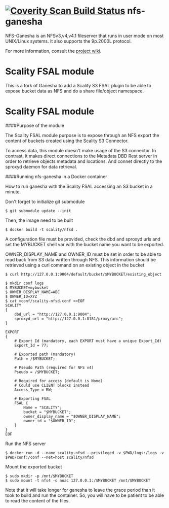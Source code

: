 [![Coverity Scan Build Status](https://scan.coverity.com/projects/2187/badge.svg)](https://scan.coverity.com/projects/2187)
nfs-ganesha
===========

NFS-Ganesha is an NFSv3,v4,v4.1 fileserver that runs in user mode on most UNIX/Linux systems.  It also supports the 9p.2000L protocol.

For more information, consult the [project wiki](https://github.com/nfs-ganesha/nfs-ganesha/wiki).

Scality FSAL module
=============

This is a fork of Ganesha to add a Scality S3 FSAL plugin to be able to expose bucket data as NFS and do a share file/object namespace.

Scality FSAL module
=============

####Purpose of the module

The Scality FSAL module purpose is to expose through an NFS export the content of buckets created using the Scality S3 Connector.

To access data, this module doesn't make usage of the S3 connector. In contrast, it makes direct connections to the Metadata DBD Rest server in order to retrieve objects metadata and locations. And connet directly to the sproxyd daemon for data retrieval.


####Running nfs-ganesha in a Docker container

How to run ganesha with the Scality FSAL accessing an S3 bucket in a minute.

Don't forget to initialize git submodule
```
$ git submodule update --init
```

Then, the image need to be built
```
$ docker build -t scality/nfsd .
```

A configuration file must be provided, check the dbd and sproxyd urls and set the MYBUCKET shell var with the bucket name you want to be exported.

OWNER_DISPLAY_NAME and OWNER_ID must be set in order to be able to read back from S3 data written through NFS. This information should be retrieved using a curl command on an existing object in the bucket
```
$ curl http://127.0.0.1:9004/default/bucket/$MYBUCKET/existing_object
```


```
$ mkdir conf logs
$ MYBUCKET=mybucket
$ OWNER_DISPLAY_NAME=ABC
$ OWNER_ID=XYZ
$ cat >conf/scality-nfsd.conf <<EOF
SCALITY
{
	dbd_url = "http://127.0.0.1:9004";
	sproxyd_url = "http://127.0.0.1:8181/proxy/arc";
}

EXPORT
{
	# Export Id (mandatory, each EXPORT must have a unique Export_Id)
	Export_Id = 77;

	# Exported path (mandatory)
	Path = /$MYBUCKET;

	# Pseudo Path (required for NFS v4)
	Pseudo = /$MYBUCKET;

	# Required for access (default is None)
	# Could use CLIENT blocks instead
	Access_Type = RW;

	# Exporting FSAL
	FSAL {
		Name = "SCALITY";
		bucket = "$MYBUCKET";
		owner_display_name = "$OWNER_DISPLAY_NAME";
		owner_id = "$OWNER_ID";
	}
}
EOF
```

Run the NFS server

```
$ docker run -d --name scality-nfsd --privileged -v $PWD/logs:/logs -v $PWD/conf:/conf --net=host scality/nfsd

```


Mount the exported bucket

```
$ sudo mkdir -p /mnt/$MYBUCKET
$ sudo mount -t nfs4 -o noac 127.0.0.1:/$MYBUCKET /mnt/$MYBUCKET
```

Note that it will take longer for ganesha to leave the grace period than it took to build and run the container. So, you will have to be patient to be able to read the content of the files. 
